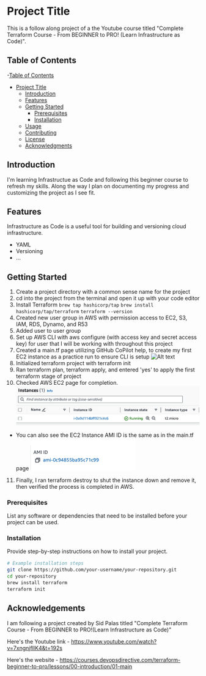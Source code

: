 # Project Title

This is a follow along project of a the Youtube course titled "Complete Terraform Course - From BEGINNER to PRO! (Learn Infrastructure as Code)".

## Table of Contents

-[Table of Contents](#table-of-contents)

- [Project Title](#project-title)
  - [Introduction](#introduction)
  - [Features](#features)
  - [Getting Started](#getting-started)
    - [Prerequisites](#prerequisites)
    - [Installation](#installation)
  - [Usage](#usage)
  - [Contributing](#contributing)
  - [License](#license)
  - [Acknowledgments](#acknowledgments)

## Introduction

I'm learning Infrastructue as Code and following this beginner course to refresh my skills. Along the way I plan on documenting my progress and customizing the project as I see fit.

## Features

Infrastructure as Code is a useful tool for building and versioning cloud infrastructure.

- YAML
- Versioning
- ...

## Getting Started

1. Create a project directory with a common sense name for the project
2. cd into the project from the terminal and open it up with your code editor
3. Install Terraform
   `brew tap hashicorp/tap`
   `brew install hashicorp/tap/terraform`
   `terraform --version`
4. Created new user group in AWS with permission access to EC2, S3, IAM, RDS, Dynamo, and R53
5. Added user to user group
6. Set up AWS CLI with aws configure (with access key and secret access key) for user that I will be working with throughout this project
7. Created a main.tf page utilizing GitHub CoPilot help, to create my first EC2 instance as a practice run to ensure CLI is setup ![Alt text](./images/maintf_ex.png)
8. Initialized terraform project with terraform init
9. Ran terraform plan, terraform apply, and entered 'yes' to apply the first terraform stage of project
10. Checked AWS EC2 page for completion. ![Alt text](./images/instance_ex.png)

- You can also see the EC2 Instance AMI ID is the same as in the main.tf page ![Alt text](./images/ami_ex.png)

11. Finally, I ran terraform destroy to shut the instance down and remove it, then verified the process is completed in AWS.

### Prerequisites

List any software or dependencies that need to be installed before your project can be used.

### Installation

Provide step-by-step instructions on how to install your project.

```bash
# Example installation steps
git clone https://github.com/your-username/your-repository.git
cd your-repository
brew install terraform
terraform init
```

## Acknowledgements

I am following a project created by Sid Palas titled "Complete Terraform Course - From BEGINNER to PRO!(Learn Infrastructure as Code)"

Here's the Youtube link - https://www.youtube.com/watch?v=7xngnjfIlK4&t=192s

Here's the website - https://courses.devopsdirective.com/terraform-beginner-to-pro/lessons/00-introduction/01-main
